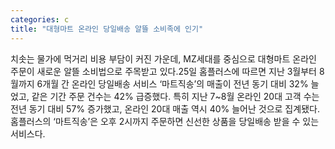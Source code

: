 ```yaml
---
categories: c
title: "대형마트 온라인 당일배송 알뜰 소비족에 인기"
---
```

치솟는 물가에 먹거리 비용 부담이 커진 가운데, MZ세대를 중심으로 대형마트 온라인 주문이 새로운 알뜰 소비법으로 주목받고 있다.25일 홈플러스에 따르면 지난 3월부터 8월까지 6개월 간 온라인 당일배송 서비스 ‘마트직송’의 매출이 전년 동기 대비 32% 늘었고, 같은 기간 주문 건수는 42% 급증했다. 특히 지난 7~8월 온라인 20대 고객 수는 전년 동기 대비 57% 증가했고, 온라인 20대 매출 역시 40% 늘어난 것으로 집계됐다.홈플러스의 ‘마트직송’은 오후 2시까지 주문하면 신선한 상품을 당일배송 받을 수 있는 서비스다.